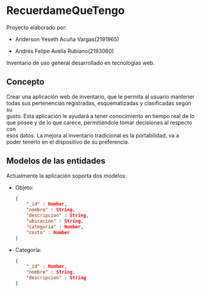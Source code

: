 # RecuerdameQueTengo

Proyecto elaborado por:

+ Anderson Yeseth Acuña Vargas(2191965)

+ Andrés Felipe Avella Rubiano(2193060)

Inventario de uso general desarrollado en tecnologías web.

## Concepto

Crear una aplicación web de inventario, que le permita al usuario mantener  
todas sus pertenencias registradas, esquematizadas y clasificadas según su  
gusto. Esta aplicación le ayudará a tener conocimiento en tiempo real de lo  
que posee y de lo que carece, permitiéndole tomar decisiones al respecto con  
esos datos. La mejora al inventario tradicional es la portabilidad, va a  
poder tenerlo en el dispositivo de su preferencia.

## Modelos de las entidades

Actualmente la aplicación soporta dos modelos:

+ Objeto:

    ```json
    {
        "_id" : Number,
        "nombre" : String,
        "descripcion" : String,
        "ubicacion" : String,
        "categoria" : Number,
        "costo" : Number
    }
    ```

+ Categoría:

    ```json
    {
        "_id" : Number,
        "nombre" : String,
        "descripcion" : String
    }
    ```
